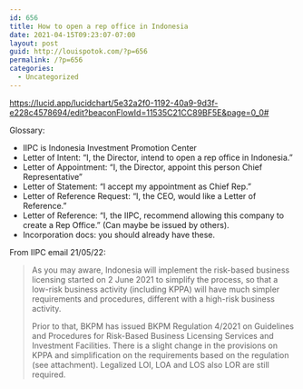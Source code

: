 ```yaml
---
id: 656
title: How to open a rep office in Indonesia
date: 2021-04-15T09:23:07-07:00
layout: post
guid: http://louispotok.com/?p=656
permalink: /?p=656
categories:
  - Uncategorized
---
```

https://lucid.app/lucidchart/5e32a2f0-1192-40a9-9d3f-e228c4578694/edit?beaconFlowId=11535C21CC89BF5E&page=0_0#  
  
Glossary:  
* IIPC is Indonesia Investment Promotion Center  
* Letter of Intent: &#8220;I, the Director, intend to open a rep office in Indonesia.&#8221;  
* Letter of Appointment: &#8220;I, the Director, appoint this person Chief Representative&#8221;  
* Letter of Statement: &#8220;I accept my appointment as Chief Rep.&#8221;  
* Letter of Reference Request: &#8220;I, the CEO, would like a Letter of Reference.&#8221;  
* Letter of Reference: &#8220;I, the IIPC, recommend allowing this company to create a Rep Office.&#8221; (Can maybe be issued by others).  
* Incorporation docs: you should already have these.

From IIPC email 21/05/22: 

> As you may aware, Indonesia will implement the risk-based business licensing started on 2 June 2021 to simplify the process, so that a low-risk business activity (including KPPA) will have much simpler requirements and procedures, different with a high-risk business activity. 
> 
> Prior to that, BKPM has issued BKPM Regulation 4/2021 on Guidelines and Procedures for Risk-Based Business Licensing Services and Investment Facilities. There is a slight change in the provisions on KPPA and simplification on the requirements based on the regulation (see attachment). Legalized LOI, LOA and LOS also LOR are still required.
